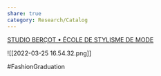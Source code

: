 ```yaml
---
share: true
category: Research/Catalog
---
```


[STUDIO BERÇOT • ÉCOLE DE STYLISME DE MODE](https://www.studio-bercot.com/)

![[2022-03-25 16.54.32.png]]

#FashionGraduation